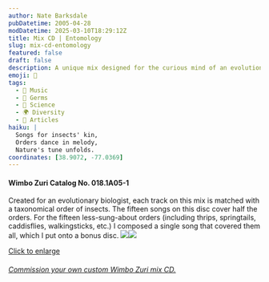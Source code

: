 ```yaml
---
author: Nate Barksdale
pubDatetime: 2005-04-28
modDatetime: 2025-03-10T18:29:12Z
title: Mix CD | Entomology
slug: mix-cd-entomology
featured: false
draft: false
description: A unique mix designed for the curious mind of an evolutionary biologist, featuring music that resonates with the vibrant world of insects.
emoji: 🦋
tags:
  - 🎵 Music
  - 🦠 Germs
  - 🔬 Science
  - 🌍 Diversity
  - 📖 Articles
haiku: |
  Songs for insects' kin,  
  Orders dance in melody,  
  Nature's tune unfolds.
coordinates: [38.9072, -77.0369]
---
```


#### Wimbo Zuri Catalog No. 018.1A05-1

Created for an evolutionary biologist, each track on this mix is matched with a taxonomical order of insects. The fifteen songs on this disc cover half the orders. For the fifteen less-sung-about orders (including thrips, springtails, caddisflies, walkingsticks, etc.) I composed a single song that covered them all, which I put onto a bonus disc. [![](https://www.natebarksdale.com/wp-content/uploads/portfolio/entomology_260.jpg)](https://www.natebarksdale.com/wp-content/uploads/portfolio/entomology_530.jpg)[![](https://www.natebarksdale.com/wp-content/uploads/portfolio/entomology2_260.jpg)](https://www.natebarksdale.com/wp-content/uploads/portfolio/entomology2_530.jpg)

[Click to enlarge](https://www.natebarksdale.com/wp-content/uploads/portfolio/entomology_530.jpg)

###### [Commission your own custom Wimbo Zuri mix CD.](https://www.natebarksdale.com/?p=342)
